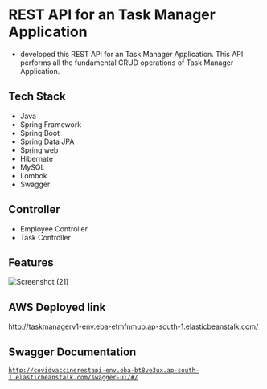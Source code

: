 # REST API for an Task Manager Application

* developed this REST API for an Task Manager Application. This API performs all the fundamental CRUD operations of Task Manager Application. 

## Tech Stack

* Java
* Spring Framework
* Spring Boot
* Spring Data JPA
* Spring web
* Hibernate
* MySQL
* Lombok
* Swagger

## Controller

* Employee Controller
* Task Controller

## Features

![Screenshot (21)](https://user-images.githubusercontent.com/101392090/198835385-c03ca0eb-92f1-48fd-885f-c62af6825831.png)

## AWS Deployed link

http://taskmanagerv1-env.eba-etmfnmup.ap-south-1.elasticbeanstalk.com/

## Swagger Documentation
[`http://covidvaccinerestapi-env.eba-bt8ve3ux.ap-south-1.elasticbeanstalk.com/swagger-ui/#/`](http://taskmanagerv1-env.eba-etmfnmup.ap-south-1.elasticbeanstalk.com/swagger-ui/#/)
